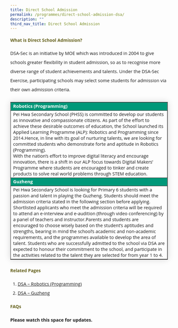 ```yaml
---
title: Direct School Admission
permalink: /programmes/direct-school-admission-dsa/
description: ""
third_nav_title: Direct School Admission
---
```

<h4 style="color:#635f1a;font-weight:bold;font-family:Open Sans;">What is Direct School Admission?</h4>
<p style="font-size:14.5px; line-height:2;margin-top:15px; font-family:Open Sans">DSA-Sec is an initiative by MOE which was introduced in 2004 to give schools greater flexibility in student admission, so as to recognise more diverse range of student achievements and talents. Under the DSA-Sec Exercise, participating schools may select some students for admission via their own admission criteria.</p>

<table border="1" style="border-collapse: collapse;margin: 25px 0;font-size:14.5px;font-family: sans-serif;box-shadow: 0 0 20px rgba(0, 0, 0, 0.15);">
<tr style="background-color: #009879;">
				<td style="font-size:14.5px;margin-bottom:5px; color:white;font-weight:bold;font-family:Open Sans;">Robotics (Programming)</td>
</tr>
			
<tr>
				<td style="font-size:14.5px;margin-bottom:5px;font-family:Open Sans;">Pei Hwa Secondary School (PHSS) is committed to develop our students as innovative and compassionate citizens. As part of the effort to achieve these desirable outcomes of education, the School launched its Applied Learning Programme (ALP): Robotics and Programming since 2014.Hence, in line with its goal of nurturing talents, we are looking for committed students who demonstrate forte and aptitude in Robotics (Programming).<br>
				With the nation’s effort to improve digital literacy and encourage innovation, there is a shift in our ALP focus towards Digital Makers’ Programme where students are encouraged to tinker and create products to solve real world problems through STEM education.</td>
</tr>
			
<tr style="background-color: #009879;">
				<td style="font-size:14.5px;margin-bottom:5px; color:white;font-weight:bold;font-family:Open Sans;">Guzheng</td>
				
</tr>
		     
<tr>
				<td style="font-size:14.5px;margin-bottom:5px;font-family:Open Sans;">Pei Hwa Secondary School is looking for Primary 6 students with a passion and talent in playing the Guzheng. Students should meet the admission criteria stated in the following section before applying. Shortlisted applicants who meet the admission criteria will be required to attend an e-interview and e-audition (through video conferencing) by a panel of teachers and instructor.Parents and students are encouraged to choose wisely based on the student’s aptitudes and strengths, bearing in mind the school’s academic and non-academic requirements, and the programmes available to develop the area of talent.
Students who are successfully admitted to the school via DSA are expected to honour their commitment to the school, and participate in the activities related to the talent they are selected for from year 1 to 4.</td>
</tr>

</table>

<h4 style="color:#635f1a;font-weight:bold;font-family:Open Sans;">Related Pages</h4>
<ol style="margin-top:5px;">
<li style="font-size:14.5px; line-height:2;font-family:Open Sans;">
<a href="/programmes/direct-school-admission-dsa/robotics-programming/" style="font-family:Open Sans;">DSA &ndash; Robotics (Programming)</a>
</li>
<li style="font-size:14.5px; line-height:2;font-family:Open Sans;">
<a href="/programmes/direct-school-admission-dsa/guzheng/" style="font-family:Open Sans;">DSA &ndash; Guzheng</a>
</li>
</ol>

<h4 style="color:#635f1a;font-weight:bold;font-family:Open Sans;">FAQs</h4>
<p style="font-size:14.5px; line-height:2;margin-top:15px; font-family:Open Sans">
<strong style="font-family:Open Sans;">Please watch this space for updates.</strong></p>